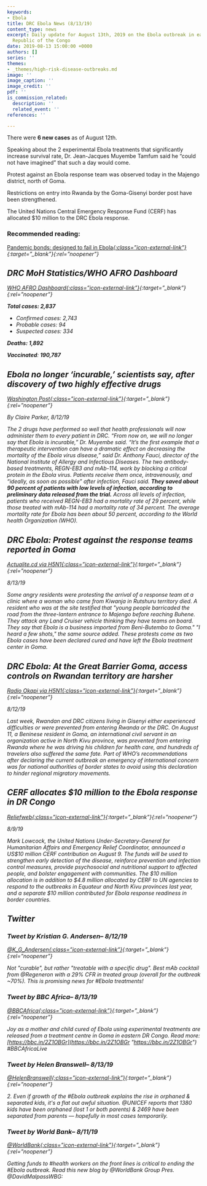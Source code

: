 ```yaml
---
keywords:
- Ebola
title: DRC Ebola News (8/13/19)
content_type: news
excerpt: Daily update for August 13th, 2019 on the Ebola outbreak in eastern Democratic
  Republic of the Congo
date: 2019-08-13 15:00:00 +0000
authors: []
series: ''
themes:
- _themes/high-risk-disease-outbreaks.md
image: ''
image_caption: ''
image_credit: ''
pdf: ''
is_commission_related:
  description: ''
  related_event: ''
references: ''

---
```

There were **6 new cases** as of August 12th.

Speaking about the 2 experimental Ebola treatments that significantly increase survival rate, Dr. Jean-Jacques Muyembe Tamfum said he “could not have imagined” that such a day would come.

Protest against an Ebola response team was observed today in the Majengo district, north of Goma.

Restrictions on entry into Rwanda by the Goma-Gisenyi border post have been strengthened.

The United Nations Central Emergency Response Fund (CERF) has allocated $10 million to the DRC Ebola response.

### Recommended reading: 

[Pandemic bonds: designed to fail in Ebola<i/>{:class=”icon-external-link”}](https://www.nature.com/articles/d41586-019-02415-9){:target=”_blank”}{:rel=”noopener”}

## DRC MoH Statistics/WHO AFRO Dashboard

[WHO AFRO Dashboard<i/>{:class=”icon-external-link”}](https://who.maps.arcgis.com/apps/opsdashboard/index.html#/e70c3804f6044652bc37cce7d8fcef6c){:target=”_blank”}{:rel=”noopener”}

**Total cases: 2,837**

* Confirmed cases: 2,743
* Probable cases: 94
* Suspected cases: 334

**Deaths: 1,892**

**Vaccinated**: **190,787**

## Ebola no longer ‘incurable,’ scientists say, after discovery of two highly effective drugs

[_Washington Post_<i/>{:class=”icon-external-link”}](https://www.washingtonpost.com/world/africa/ebola-no-longer-incurable-scientists-say-after-discovery-of-two-highly-effective-drugs/2019/08/12/d2bcf668-bd40-11e9-a8b0-7ed8a0d5dc5d_story.html){:target=”_blank”}{:rel=”noopener”}

_By Claire Parker, 8/12/19_

The 2 drugs have performed so well that health professionals will now administer them to every patient in DRC. “From now on, we will no longer say that Ebola is incurable,” Dr. Muyembe said. “It’s the first example that a therapeutic intervention can have a dramatic effect on decreasing the mortality of the Ebola virus disease,” said Dr. Anthony Fauci, director of the National Institute of Allergy and Infectious Diseases. The two antibody-based treatments, REGN-EB3 and mAb-114, work by blocking a critical protein in the Ebola virus. Patients receive them once, intravenously, and “ideally, as soon as possible” after infection, Fauci said. **They saved about 90 percent of patients with low levels of infection, according to preliminary data released from the trial.** Across all levels of infection, patients who received REGN-EB3 had a mortality rate of 29 percent, while those treated with mAb-114 had a mortality rate of 34 percent. The average mortality rate for Ebola has been about 50 percent, according to the World health Organization (WHO).

## DRC Ebola: Protest against the response teams reported in Goma

[_Actualite.cd via H5N1_<i/>{:class=”icon-external-link”}](https://crofsblogs.typepad.com/h5n1/2019/08/drc-ebola-protest-against-the-response-teams-reported-in-goma.html){:target=”_blank”}{:rel=”noopener”}

_8/13/19_

Some angry residents were protesting the arrival of a response team at a clinic where a woman who came from Kiwanja in Rutshuru territory died. A resident who was at the site testified that "young people barricaded the road from the three-lantern entrance to Majengo before reaching Buhene. They attack any Land Cruiser vehicle thinking they have teams on board. They say that Ebola is a business imported from Beni-Butembo to Goma." "I heard a few shots," the same source added. These protests come as two Ebola cases have been declared cured and have left the Ebola treatment center in Goma.

## DRC Ebola: At the Great Barrier Goma, access controls on Rwandan territory are harsher

[_Radio Okapi via H5N1_<i/>{:class=”icon-external-link”}](https://crofsblogs.typepad.com/h5n1/2019/08/drc-ebola-at-the-great-barrier-goma-access-controls-on-rwandan-territory-are-harsher.html){:target=”_blank”}{:rel=”noopener”}

_8/12/19_

Last week, Rwandan and DRC citizens living in Gisenyi either experienced difficulties or were prevented from entering Rwanda or the DRC. On August 11, a Beninese resident in Goma, an international civil servant in an organization active in North Kivu province, was prevented from entering Rwanda where he was driving his children for health care, and hundreds of travelers also suffered the same fate. Part of WHO’s recommendations after declaring the current outbreak an emergency of international concern was for national authorities of border states to avoid using this declaration to hinder regional migratory movements.

## CERF allocates $10 million to the Ebola response in DR Congo

[_Reliefweb_<i/>{:class=”icon-external-link”}](https://reliefweb.int/report/democratic-republic-congo/cerf-allocates-10-million-ebola-response-dr-congo){:target=”_blank”}{:rel=”noopener”}

_8/9/19_

Mark Lowcock, the United Nations Under-Secretary-General for Humanitarian Affairs and Emergency Relief Coordinator, announced a US$10 million CERF contribution on August 9. The funds will be used to strengthen early detection of the disease, reinforce prevention and infection control measures, provide psychosocial and nutritional support to affected people, and bolster engagement with communities. The $10 million allocation is in addition to $4.8 million allocated by CERF to UN agencies to respond to the outbreaks in Equateur and North Kivu provinces last year, and a separate $10 million contributed for Ebola response readiness in border countries.

## Twitter

### Tweet by Kristian G. Andersen– 8/12/19

[@K_G_Andersen<i/>{:class=”icon-external-link”}](https://twitter.com/K_G_Andersen/status/1160977376924168194){:target=”_blank”}{:rel=”noopener”}

Not "curable", but rather "treatable with a specific drug". Best mAb cocktail from @Regeneron with a 29% CFR in treated group (overall for the outbreak \~70%). This is promising news for #Ebola treatments!

### Tweet by BBC Africa– 8/13/19

[@BBCAfrica<i/>{:class=”icon-external-link”}](https://twitter.com/BBCAfrica/status/1161241324609294336){:target=”_blank”}{:rel=”noopener”}

Joy as a mother and child cured of Ebola using experimental treatments are released from a treatment centre in Goma in eastern DR Congo. Read more: [https://bbc.in/2Z1OBGr](https://bbc.in/2Z1OBGr "https://bbc.in/2Z1OBGr") #BBCAfricaLive

### Tweet by Helen Branswell– 8/13/19

[@HelenBranswell<i/>{:class=”icon-external-link”}](https://twitter.com/HelenBranswell/status/1161287561056309253){:target=”_blank”}{:rel=”noopener”}

2\. Even if growth of the #Ebola outbreak explains the rise in orphaned & separated kids, it's a flat out awful situation. @UNICEF reports that 1380 kids have been orphaned (lost 1 or both parents) & 2469 have been separated from parents — hopefully in most cases temporarily.

### Tweet by World Bank– 8/11/19

[@WorldBank<i/>{:class=”icon-external-link”}](https://twitter.com/WorldBank/status/1160717691948285952){:target=”_blank”}{:rel=”noopener”}

Getting funds to #health workers on the front lines is critical to ending the #Ebola outbreak. Read this new blog by @WorldBank Group Pres. @DavidMalpassWBG: